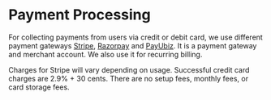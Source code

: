 # Payment Processing

For collecting payments from users via credit or debit card, we use different payment gateways [Stripe](http://stripe.com/), [Razorpay](https://razorpay.com/) and [PayUbiz](https://www.payubiz.in/). It is a payment gateway and merchant account. We also use it for recurring billing.

Charges for Stripe will vary depending on usage. Successful credit card charges are 2.9% + 30 cents. There are no setup fees, monthly fees, or card storage fees.